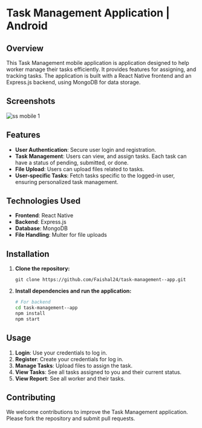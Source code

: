 # Task Management Application | Android

## Overview

This Task Management mobile application is application designed to help worker manage their tasks efficiently. It provides features for assigning, and tracking tasks. The application is built with a React Native frontend and an Express.js backend, using MongoDB for data storage.

## Screenshots
![ss mobile 1](https://github.com/Faishal24/task-management--app/assets/32897697/53139c0c-fe20-48f4-b041-ce43925eed0c)


## Features

- **User Authentication**: Secure user login and registration.
- **Task Management**: Users can view, and assign tasks. Each task can have a status of pending, submitted, or done.
- **File Upload**: Users can upload files related to tasks.
- **User-specific Tasks**: Fetch tasks specific to the logged-in user, ensuring personalized task management.

## Technologies Used

- **Frontend**: React Native
- **Backend**: Express.js
- **Database**: MongoDB
- **File Handling**: Multer for file uploads

## Installation

1. **Clone the repository:**
    ```
    git clone https://github.com/Faishal24/task-management--app.git
    ```

2. **Install dependencies and run the application:**
    ```bash
    # For backend
    cd task-management--app
    npm install
    npm start
    ```

## Usage

1. **Login**: Use your credentials to log in.
2. **Register**: Create your credentials for log in.
3. **Manage Tasks**: Upload files to assign the task.
4. **View Tasks**: See all tasks assigned to you and their current status.
5. **View Report**: See all worker and their tasks.

## Contributing

We welcome contributions to improve the Task Management application. Please fork the repository and submit pull requests.
